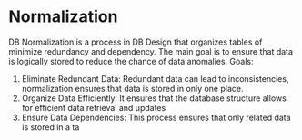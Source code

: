 # Normalization
DB Normalization is a process in DB Design that organizes tables of minimize redundancy and dependency.
The main goal is to ensure that data is logically stored to reduce the chance of data anomalies.
Goals:
1. Eliminate Redundant Data: Redundant data can lead to inconsistencies, normalization ensures that data is stored in only one place.
2. Organize Data Efficiently: It ensures that the database structure allows for efficient data retrieval and updates
3. Ensure Data Dependencies: This process ensures that only related data is stored in a ta